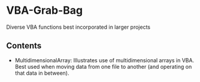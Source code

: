 # VBA-Grab-Bag
Diverse VBA functions best incorporated in larger projects

## Contents
  - MultidimensionalArray:    Illustrates use of multidimensional arrays in VBA.  Best used when moving data from one
                              file to another (and operating on that data in between).

